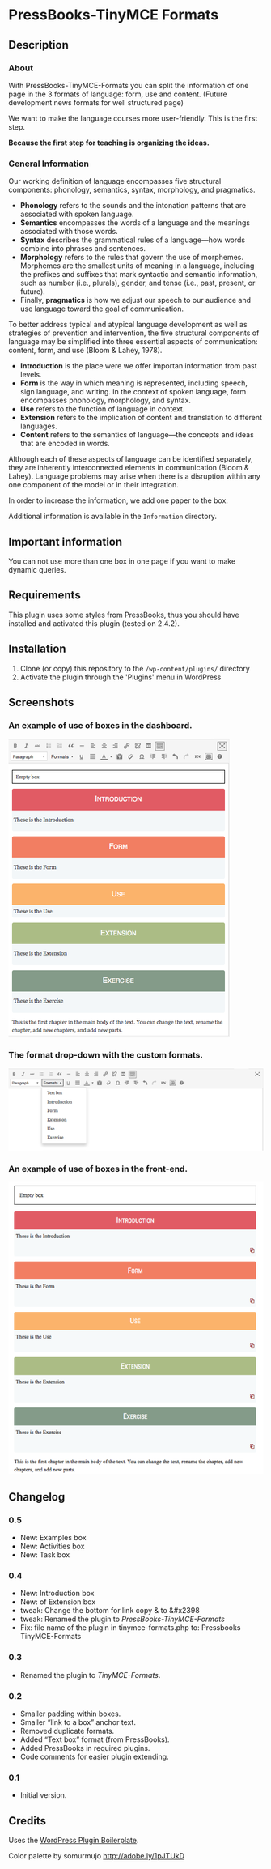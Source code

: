 # PressBooks-TinyMCE Formats

## Description

### About

With PressBooks-TinyMCE-Formats you can split the information of one page in the 3
formats of language: form, use and content.
(Future development news formats for well structured page)

We want to make the language courses more user-friendly. This is the first step.

**Because the first step for teaching is organizing the ideas.**

### General Information

Our working definition of language encompasses five structural components:
phonology, semantics, syntax, morphology, and pragmatics.

* **Phonology** refers to the sounds and the intonation patterns that are
  associated with spoken language.
* **Semantics** encompasses the words of a language and the meanings associated
  with those words.
* **Syntax** describes the grammatical rules of a language—how words combine
  into phrases and sentences.
* **Morphology** refers to the rules that govern the use of morphemes. Morphemes
  are the smallest units of meaning in a language, including the prefixes and
  suffixes that mark syntactic and semantic information, such as number (i.e.,
  plurals), gender, and tense (i.e., past, present, or future).
* Finally, **pragmatics** is how we adjust our speech to our audience and use
  language toward the goal of communication.

To better address typical and atypical language development as well as
strategies of prevention and intervention, the five structural components of
language may be simplified into three essential aspects of communication:
content, form, and use (Bloom & Lahey, 1978).

* **Introduction** is the place were we offer importan information from past levels.
* **Form** is the way in which meaning is represented, including speech, sign
  language, and writing. In the context of spoken language, form encompasses
  phonology, morphology, and syntax.
* **Use** refers to the function of language in context.
* **Extension** refers to the implication of content and translation to different languages.
* **Content** refers to the semantics of language—the concepts and ideas that
are encoded in words.

Although each of these aspects of language can be identified separately, they
are inherently interconnected elements in communication (Bloom & Lahey).
Language problems may arise when there is a disruption within any one component
of the model or in their integration.

In order to increase the information, we add one paper to the box.

Additional information is available in the `Information` directory.

## Important information
You can not use more than one box in one page if you want to make dynamic queries.


## Requirements

This plugin uses some styles from PressBooks, thus you should have installed and
activated this plugin (tested on 2.4.2).

## Installation

1. Clone (or copy) this repository to the `/wp-content/plugins/` directory
1. Activate the plugin through the 'Plugins' menu in WordPress

## Screenshots

### An example of use of boxes in the dashboard.
![An example of use of boxes in the dashboard.](assets/screenshot-3.png)

### The format drop-down with the custom formats.
![The format drop-down with the custom formats.](assets/screenshot-4.png)

### An example of use of boxes in the front-end.
![An example of use of boxes in the front-end.](assets/screenshot-5.png)


## Changelog

### 0.5
* New: Examples box
* New: Activities box
* New: Task box

### 0.4
* New: Introduction box
* New: of Extension box
* tweak: Change the bottom for link copy & to &#x2398
* tweak: Renamed the plugin to *PressBooks-TinyMCE-Formats*
* Fix: file name of the plugin in tinymce-formats.php to: Pressbooks TinyMCE-Formats

### 0.3
* Renamed the plugin to *TinyMCE-Formats*.

### 0.2
* Smaller padding within boxes.
* Smaller “link to a box” anchor text.
* Removed duplicate formats.
* Added “Text box” format (from PressBooks).
* Added PressBooks in required plugins.
* Code comments for easier plugin extending.

### 0.1
* Initial version.

## Credits

Uses the [WordPress Plugin Boilerplate](http://wppb.io/).

Color palette by somurmujo http://adobe.ly/1pJTUkD
